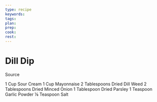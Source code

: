 ```yaml
---
type: recipe
keywords:
tags:
plan:
prep:
cook:
rest:
---
```


# Dill Dip

Source

1 Cup Sour Cream
1 Cup Mayonnaise
2 Tablespoons Dried Dill Weed
2 Tablespoons Dried Minced Onion
1 Tablespoon Dried Parsley
1 Teaspoon Garlic Powder
⅛ Teaspoon Salt
